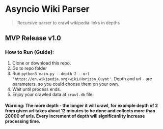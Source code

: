 # Asyncio Wiki Parser

> Recursive parser to crawl wikipedia links in depths

## MVP Release v1.0

### How to Run (Guide):

1. Clone or download this repo.
2. Go to repo folder
3. Run `python3 main.py --depth 2 --url 'https://en.wikipedia.org/wiki/Horizon_Guyot'`. Depth and url - are parameters, so you could choose them on your own.
4. Wait until process ends.
5. Enjoy your crawled data at `crawl.db` file.

#### Warning: The more depth - the longer it will crawl, for example depth of 2 from given url takes about 12 minutes to be done and collects more than 20000 of urls. Every increment of depth will significanllty increase processing time.

